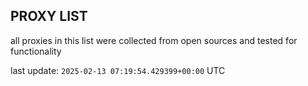 ## PROXY LIST

all proxies in this list were collected from open sources and tested for functionality

last update: `2025-02-13 07:19:54.429399+00:00` UTC